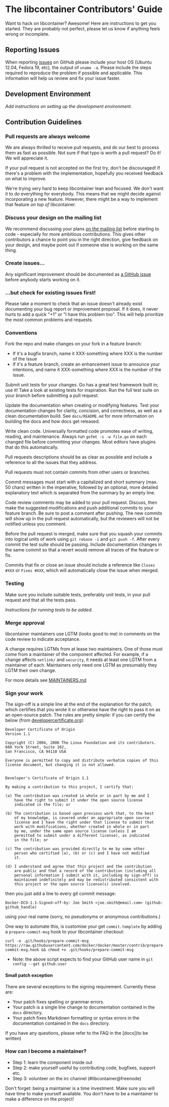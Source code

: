 # The libcontainer Contributors' Guide

Want to hack on libcontainer? Awesome! Here are instructions to get you
started. They are probably not perfect, please let us know if anything
feels wrong or incomplete.

## Reporting Issues

When reporting [issues](https://github.com/docker/libcontainer/issues) 
on GitHub please include your host OS (Ubuntu 12.04, Fedora 19, etc),
the output of `uname -a`. Please include the steps required to reproduce
the problem if possible and applicable.
This information will help us review and fix your issue faster.

## Development Environment

*Add instructions on setting up the development environment.*

## Contribution Guidelines

### Pull requests are always welcome

We are always thrilled to receive pull requests, and do our best to
process them as fast as possible. Not sure if that typo is worth a pull
request? Do it! We will appreciate it.

If your pull request is not accepted on the first try, don't be
discouraged! If there's a problem with the implementation, hopefully you
received feedback on what to improve.

We're trying very hard to keep libcontainer lean and focused. We don't want it
to do everything for everybody. This means that we might decide against
incorporating a new feature. However, there might be a way to implement
that feature *on top of* libcontainer.

### Discuss your design on the mailing list

We recommend discussing your plans [on the mailing
list](https://groups.google.com/forum/?fromgroups#!forum/libcontainer)
before starting to code - especially for more ambitious contributions.
This gives other contributors a chance to point you in the right
direction, give feedback on your design, and maybe point out if someone
else is working on the same thing.

### Create issues...

Any significant improvement should be documented as [a GitHub
issue](https://github.com/docker/libcontainer/issues) before anybody
starts working on it.

### ...but check for existing issues first!

Please take a moment to check that an issue doesn't already exist
documenting your bug report or improvement proposal. If it does, it
never hurts to add a quick "+1" or "I have this problem too". This will
help prioritize the most common problems and requests.

### Conventions

Fork the repo and make changes on your fork in a feature branch:

- If it's a bugfix branch, name it XXX-something where XXX is the number of the
  issue
- If it's a feature branch, create an enhancement issue to announce your
  intentions, and name it XXX-something where XXX is the number of the issue.

Submit unit tests for your changes.  Go has a great test framework built in; use
it! Take a look at existing tests for inspiration. Run the full test suite on
your branch before submitting a pull request.

Update the documentation when creating or modifying features. Test
your documentation changes for clarity, concision, and correctness, as
well as a clean documentation build. See ``docs/README.md`` for more
information on building the docs and how docs get released.

Write clean code. Universally formatted code promotes ease of writing, reading,
and maintenance. Always run `gofmt -s -w file.go` on each changed file before
committing your changes. Most editors have plugins that do this automatically.

Pull requests descriptions should be as clear as possible and include a
reference to all the issues that they address.

Pull requests must not contain commits from other users or branches.

Commit messages must start with a capitalized and short summary (max. 50
chars) written in the imperative, followed by an optional, more detailed
explanatory text which is separated from the summary by an empty line.

Code review comments may be added to your pull request. Discuss, then make the
suggested modifications and push additional commits to your feature branch. Be
sure to post a comment after pushing. The new commits will show up in the pull
request automatically, but the reviewers will not be notified unless you
comment.

Before the pull request is merged, make sure that you squash your commits into
logical units of work using `git rebase -i` and `git push -f`. After every
commit the test suite should be passing. Include documentation changes in the
same commit so that a revert would remove all traces of the feature or fix.

Commits that fix or close an issue should include a reference like `Closes #XXX`
or `Fixes #XXX`, which will automatically close the issue when merged.

### Testing

Make sure you include suitable tests, preferably unit tests, in your pull request
and that all the tests pass.

*Instructions for running tests to be added.*

### Merge approval

libcontainer maintainers use LGTM (looks good to me) in comments on the code review
to indicate acceptance.

A change requires LGTMs from at lease two maintainers. One of those must come from
a maintainer of the component affected. For example, if a change affects `netlink/`
and `security`, it needs at least one LGTM from a maintainer of each. Maintainers
only need one LGTM as presumably they LGTM their own change.

For more details see [MAINTAINERS.md](MAINTAINERS.md)

### Sign your work

The sign-off is a simple line at the end of the explanation for the
patch, which certifies that you wrote it or otherwise have the right to
pass it on as an open-source patch.  The rules are pretty simple: if you
can certify the below (from
[developercertificate.org](http://developercertificate.org/)):

```
Developer Certificate of Origin
Version 1.1

Copyright (C) 2004, 2006 The Linux Foundation and its contributors.
660 York Street, Suite 102,
San Francisco, CA 94110 USA

Everyone is permitted to copy and distribute verbatim copies of this
license document, but changing it is not allowed.


Developer's Certificate of Origin 1.1

By making a contribution to this project, I certify that:

(a) The contribution was created in whole or in part by me and I
    have the right to submit it under the open source license
    indicated in the file; or

(b) The contribution is based upon previous work that, to the best
    of my knowledge, is covered under an appropriate open source
    license and I have the right under that license to submit that
    work with modifications, whether created in whole or in part
    by me, under the same open source license (unless I am
    permitted to submit under a different license), as indicated
    in the file; or

(c) The contribution was provided directly to me by some other
    person who certified (a), (b) or (c) and I have not modified
    it.

(d) I understand and agree that this project and the contribution
    are public and that a record of the contribution (including all
    personal information I submit with it, including my sign-off) is
    maintained indefinitely and may be redistributed consistent with
    this project or the open source license(s) involved.
```

then you just add a line to every git commit message:

    Docker-DCO-1.1-Signed-off-by: Joe Smith <joe.smith@email.com> (github: github_handle)

using your real name (sorry, no pseudonyms or anonymous contributions.)

One way to automate this, is customise your get ``commit.template`` by adding
a ``prepare-commit-msg`` hook to your libcontainer checkout:

```
curl -o .git/hooks/prepare-commit-msg https://raw.githubusercontent.com/docker/docker/master/contrib/prepare-commit-msg.hook && chmod +x .git/hooks/prepare-commit-msg
```

* Note: the above script expects to find your GitHub user name in ``git config --get github.user``

#### Small patch exception

There are several exceptions to the signing requirement. Currently these are:

* Your patch fixes spelling or grammar errors.
* Your patch is a single line change to documentation contained in the
  `docs` directory.
* Your patch fixes Markdown formatting or syntax errors in the
  documentation contained in the `docs` directory.

If you have any questions, please refer to the FAQ in the [docs](to be written)

### How can I become a maintainer?

* Step 1: learn the component inside out
* Step 2: make yourself useful by contributing code, bugfixes, support etc.
* Step 3: volunteer on the irc channel (#libcontainer@freenode)

Don't forget: being a maintainer is a time investment. Make sure you will have time to make yourself available.
You don't have to be a maintainer to make a difference on the project!

